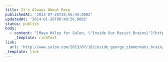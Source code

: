 ```yaml
---
title: It's Always About Race
publishedAt: '2013-07-25T15:56:44.000Z'
updatedAt: '2014-01-26T00:40:56.000Z'
status: publish
body:
  - content: "[Maya Wiley for Salon, \"Inside Our Racist Brains\"](http://www.salon.com/2013/07/18/inside_george_zimmermans_brain/ \"Inside Our Racist Brains\"):\n\n<ExtendedQuote>\n  Correll formed a video game-like experiment based on decades of \x93implicit associations\x94 research. Participants had milliseconds to assess whether a person (or \x93target\x94) on the screen was carrying a gun. If the person had a gun, the participant had to quickly push a button to \x93shoot\x94 the person. If the person had something else, like a wallet or a cell phone, participants had to press a different button. Time and again, research subjects wrongly shot the unarmed Black \x93targets.\x94 And here is the kicker: Correll\x92s findings held even when the research subjects were Black. In other words, even Black people are more likely to shoot unarmed Black targets than armed white targets.\n</ExtendedQuote>\n\nEven if we're not consciously considering race in a situation, there's often something lurking beneath the surface. Accusing someone of \"injecting race\" into something is dumb, because race is already in *everything*.\n"
    _template: richText
link:
  url: 'http://www.salon.com/2013/07/18/inside_george_zimmermans_brain/'
_template: link
---
```


